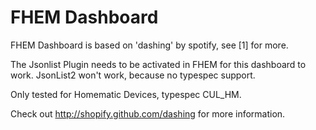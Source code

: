 # FHEM Dashboard
FHEM Dashboard is based on 'dashing' by spotify, see [1] for more.

The Jsonlist Plugin needs to be activated in FHEM for this dashboard to work. JsonList2 won't work, because no typespec support.

Only tested for Homematic Devices, typespec CUL_HM.

Check out http://shopify.github.com/dashing for more information.
